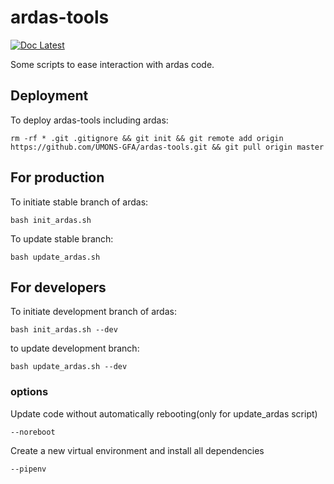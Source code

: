 
# ardas-tools
[![Doc Latest](https://img.shields.io/badge/docs-latest-brightgreen.svg?style=flat)](https://ardas-tools.readthedocs.io/en/latest/)


 Some scripts to ease interaction with ardas code.
 
 ## Deployment
 
 To deploy ardas-tools including ardas:
 
 
    rm -rf * .git .gitignore && git init && git remote add origin https://github.com/UMONS-GFA/ardas-tools.git && git pull origin master

    
## For production

To initiate stable branch of ardas:

    bash init_ardas.sh
    
To update stable branch:

    bash update_ardas.sh
    

## For developers
    
To initiate development branch of ardas:

    bash init_ardas.sh --dev
    
to update development branch:

    bash update_ardas.sh --dev
    
### options

Update code without automatically rebooting(only for update_ardas script)

    --noreboot
    
Create a new virtual environment and install all dependencies

    --pipenv